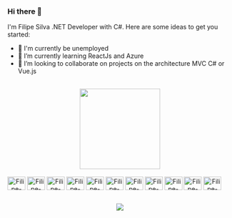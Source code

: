 ### Hi there 👋
I'm Filipe Silva .NET Developer with C#.
Here are some ideas to get you started:

<!--
- 🔭 I’m currently working on ...
- 🔭 I’m currently working on ...
- 🤔 I’m looking for help with ...
- 💬 Ask me about ...
- 📫 How to reach me: ...
- ⚡ Fun fact: ...
- 😄 Pronouns: him/his
[![Readme Card](https://github-readme-stats.vercel.app/api/pin/?username=EmanuelFilipe&repo=github-readme-stats)](https://github.com/EmanuelFilipe/github-readme-stats)
- -->
- 🔭 I'm currently be unemployed
- 🌱 I’m currently learning ReactJs and Azure
- 👯 I’m looking to collaborate on projects on the architecture MVC C# or Vue.js

<br>
<div align="center">
  <a href="https://github.com/EmanuelFilipe" />
    <img height="180em" src="https://github-readme-stats.vercel.app/api?username=EmanuelFilipe&show_icons=true&theme=dracula&include_all_commits=true&count_private=true" />
    <!--
    <img height="180em" src="https://github-readme-stats.vercel.app/api?top-langs/username=EmanuelFilipe&layout=compact&langs_count=16&theme=dracula" />
    -->
</div>
          
<div align="center" style="display: inline-block"><br>
  <img align="center" alt="Filipe-dotnet" height="30" width="40" src="https://cdn.jsdelivr.net/gh/devicons/devicon/icons/dot-net/dot-net-plain-wordmark.svg" />
  <img align="center" alt="Filipe-dotnet-core" height="30" width="40" src="https://cdn.jsdelivr.net/gh/devicons/devicon/icons/dotnetcore/dotnetcore-original.svg" />
  <img align="center" alt="Filipe-CSharp" height="30" width="40" src="https://cdn.jsdelivr.net/gh/devicons/devicon/icons/csharp/csharp-original.svg" />
  <img align="center" alt="Filipe-JS" height="30" width="40" src="https://cdn.jsdelivr.net/gh/devicons/devicon/icons/javascript/javascript-original.svg" /> 
  <img align="center" alt="Filipe-jquery" height="30" width="40" src="https://cdn.jsdelivr.net/gh/devicons/devicon/icons/jquery/jquery-plain-wordmark.svg" />
    <img align="center" alt="Filipe-vue" height="30" width="40" src="https://cdn.jsdelivr.net/gh/devicons/devicon/icons/vuejs/vuejs-original-wordmark.svg" />
  <img align="center" alt="Filipe-react" height="30" width="40" src="https://cdn.jsdelivr.net/gh/devicons/devicon/icons/react/react-original-wordmark.svg" />
    <img align="center" alt="Filipe-html" height="30" width="40" src="https://cdn.jsdelivr.net/gh/devicons/devicon/icons/html5/html5-plain-wordmark.svg" />
  <img align="center" alt="Filipe-css" height="30" width="40" src="https://cdn.jsdelivr.net/gh/devicons/devicon/icons/css3/css3-plain-wordmark.svg" />
  <img align="center" alt="Filipe-bootstrap" height="30" width="40" src="https://cdn.jsdelivr.net/gh/devicons/devicon/icons/bootstrap/bootstrap-original-wordmark.svg" />
  <img align="center" alt="Filipe-sqlserver" height="30" width="40" src="https://cdn.jsdelivr.net/gh/devicons/devicon/icons/microsoftsqlserver/microsoftsqlserver-plain-wordmark.svg" />           
</div>

##

<div align="center">
  <a href="https://www.linkedin.com/in/emanuel-filipe/" target="_blank"><img src="https://img.shields.io/badge/LinkedIn-0077B5?style=for-the-badge&logo=linkedin&logoColor=white" target="_blank"></a>
</div>
          


